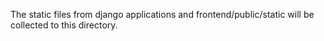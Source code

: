 The static files from django applications and frontend/public/static
will be collected to this directory.
